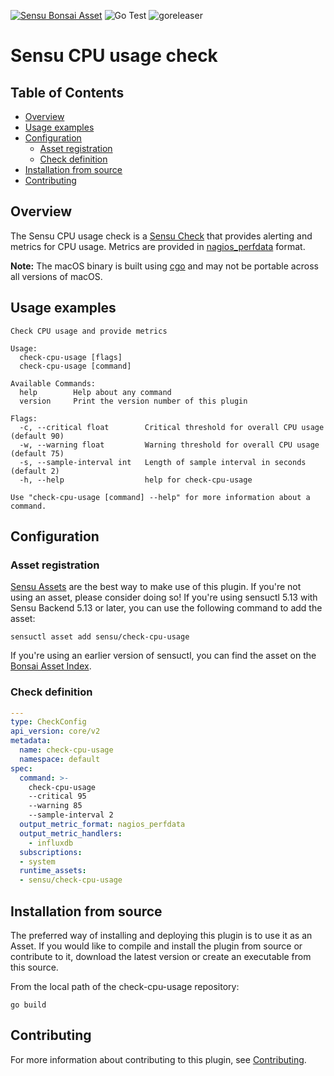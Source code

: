[![Sensu Bonsai Asset](https://img.shields.io/badge/Bonsai-Download%20Me-brightgreen.svg?colorB=89C967&logo=sensu)](https://bonsai.sensu.io/assets/sensu/check-cpu-usage)
![Go Test](https://github.com/sensu/check-cpu-usage/workflows/Go%20Test/badge.svg)
![goreleaser](https://github.com/sensu/check-cpu-usage/workflows/goreleaser/badge.svg)

# Sensu CPU usage check

## Table of Contents
- [Overview](#overview)
- [Usage examples](#usage-examples)
- [Configuration](#configuration)
  - [Asset registration](#asset-registration)
  - [Check definition](#check-definition)
- [Installation from source](#installation-from-source)
- [Contributing](#contributing)

## Overview

The Sensu CPU usage check is a [Sensu Check][1] that provides alerting and
metrics for CPU usage.  Metrics are provided in [nagios_perfdata][5] format.

**Note:** The macOS binary is built using [cgo][6] and may not be portable
across all versions of macOS.

## Usage examples

```
Check CPU usage and provide metrics

Usage:
  check-cpu-usage [flags]
  check-cpu-usage [command]

Available Commands:
  help        Help about any command
  version     Print the version number of this plugin

Flags:
  -c, --critical float        Critical threshold for overall CPU usage (default 90)
  -w, --warning float         Warning threshold for overall CPU usage (default 75)
  -s, --sample-interval int   Length of sample interval in seconds (default 2)
  -h, --help                  help for check-cpu-usage

Use "check-cpu-usage [command] --help" for more information about a command.
```

## Configuration

### Asset registration

[Sensu Assets][2] are the best way to make use of this plugin. If you're not
using an asset, please consider doing so! If you're using sensuctl 5.13 with
Sensu Backend 5.13 or later, you can use the following command to add the asset:

```
sensuctl asset add sensu/check-cpu-usage
```

If you're using an earlier version of sensuctl, you can find the asset on the
[Bonsai Asset Index][3].

### Check definition

```yml
---
type: CheckConfig
api_version: core/v2
metadata:
  name: check-cpu-usage
  namespace: default
spec:
  command: >-
    check-cpu-usage
    --critical 95
    --warning 85
    --sample-interval 2
  output_metric_format: nagios_perfdata
  output_metric_handlers:
    - influxdb
  subscriptions:
  - system
  runtime_assets:
  - sensu/check-cpu-usage
```

## Installation from source

The preferred way of installing and deploying this plugin is to use it as an
Asset. If you would like to compile and install the plugin from source or
contribute to it, download the latest version or create an executable from this
source.

From the local path of the check-cpu-usage repository:

```
go build
```

## Contributing

For more information about contributing to this plugin, see [Contributing][4].

[1]: https://docs.sensu.io/sensu-go/latest/reference/checks/
[2]: https://docs.sensu.io/sensu-go/latest/reference/assets/
[3]: https://bonsai.sensu.io/assets/sensu/check-cpu-usage
[4]: https://github.com/sensu/sensu-go/blob/master/CONTRIBUTING.md
[5]: https://docs.sensu.io/sensu-go/latest/observability-pipeline/observe-schedule/collect-metrics-with-checks/#supported-output-metric-formats
[6]: https://golang.org/cmd/cgo/
